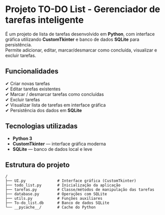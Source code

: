# Projeto TO-DO List - Gerenciador de tarefas inteligente

É um projeto de lista de tarefas desenvolvido em **Python**, com interface gráfica utilizando **CustomTkinter** e banco de dados **SQLite** para persistência.  
Permite adicionar, editar, marcar/desmarcar como concluída, visualizar e excluir tarefas.

## Funcionalidades
✔ Criar novas tarefas  
✔ Editar tarefas existentes  
✔ Marcar / desmarcar tarefas como concluídas  
✔ Excluir tarefas  
✔ Visualizar lista de tarefas em interface gráfica  
✔ Persistência dos dados em **SQLite**

## Tecnologias utilizadas
- **Python 3**  
- **CustomTkinter** — interface gráfica moderna  
- **SQLite** — banco de dados local e leve

## Estrutura do projeto

```text
/
├── UI.py              # Interface gráfica (CustomTkinter)
├── todo_list.py       # Inicialização da aplicação
├── tarefas.py         # Classe/métodos de manipulação das tarefas
├── database.py        # Operações com SQLite
├── utils.py           # Funções auxiliares
├── To-do_list.db      # Banco de dados SQLite
└── __pycache__/       # Cache do Python
